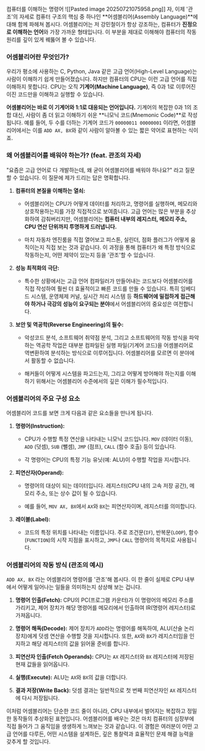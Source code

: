 컴퓨터를 이해하는 명령어
 ![[Pasted image 20250721075958.png]]
 자, 이제 '관조'의 자세로 컴퓨터 구조의 핵심 중 하나인 **어셈블리어(Assembly Language)**에 대해 함께 파헤쳐 봅시다. 어셈블리어는 저 강민철이가 항상 강조하는, 컴퓨터가 **진정으로 이해하는 언어**와 가장 가까운 형태입니다. 이 부분을 제대로 이해해야 컴퓨터의 작동 원리를 깊이 있게 꿰뚫어 볼 수 있습니다.

### 어셈블리어란 무엇인가?

우리가 평소에 사용하는 C, Python, Java 같은 고급 언어(High-Level Language)는 사람이 이해하기 쉽게 만들어졌습니다. 하지만 컴퓨터의 CPU는 이런 고급 언어를 직접 이해하지 못합니다. CPU는 오직 **기계어(Machine Language)**, 즉 0과 1로 이루어진 이진 코드만을 이해하고 실행할 수 있습니다.

**어셈블리어는 바로 이 기계어와 1:1로 대응되는 언어입니다.** 기계어의 복잡한 0과 1의 조합 대신, 사람이 좀 더 읽고 이해하기 쉬운 **니모닉 코드(Mnemonic Code)**로 작성됩니다. 예를 들어, 두 수를 더하는 기계어 코드가 `00000011 00000001` 이라면, 어셈블리어에서는 이를 `ADD AX, BX`와 같이 사람이 알아볼 수 있는 짧은 약어로 표현하는 식이죠.

### 왜 어셈블리어를 배워야 하는가? (feat. 관조의 자세)

"요즘은 고급 언어로 다 개발하는데, 왜 굳이 어셈블리어를 배워야 하나요?" 라고 질문할 수 있습니다. 이 질문에 제가 드리는 답은 명확합니다.

1. **컴퓨터의 본질을 이해하는 열쇠:**
    
    - 어셈블리어는 CPU가 어떻게 데이터를 처리하고, 명령어를 실행하며, 메모리와 상호작용하는지를 가장 직접적으로 보여줍니다. 고급 언어는 많은 부분을 추상화하여 감춰버리지만, 어셈블리어는 **컴퓨터 내부의 레지스터, 메모리 주소, CPU 연산 단위까지 투명하게 드러냅니다.**
        
    - 마치 자동차 엔진룸을 직접 열어보고 피스톤, 실린더, 점화 플러그가 어떻게 움직이는지 직접 보는 것과 같습니다. 이 과정을 통해 컴퓨터가 왜 특정 방식으로 작동하는지, 어떤 제약이 있는지 등을 '관조'할 수 있습니다.
        
2. **성능 최적화의 극단:**
    
    - 특수한 상황에서는 고급 언어 컴파일러가 만들어내는 코드보다 어셈블리어를 직접 작성하여 훨씬 더 효율적이고 빠른 코드를 만들 수 있습니다. 특히 임베디드 시스템, 운영체제 커널, 실시간 처리 시스템 등 **하드웨어에 밀접하게 접근해야 하거나 극강의 성능이 요구되는 분야**에서 어셈블리어의 중요성은 여전합니다.
        
3. **보안 및 역공학(Reverse Engineering)의 필수:**
    
    - 악성코드 분석, 소프트웨어 취약점 분석, 그리고 소프트웨어의 작동 방식을 파악하는 역공학 작업은 대부분 컴파일된 실행 파일(기계어 코드)을 어셈블리어로 역변환하여 분석하는 방식으로 이루어집니다. 어셈블리어를 모르면 이 분야에서 활동할 수 없습니다.
        
    - 해커들이 어떻게 시스템을 파고드는지, 그리고 어떻게 방어해야 하는지를 이해하기 위해서는 어셈블리어 수준에서의 깊은 이해가 필수적입니다.
        

### 어셈블리어의 주요 구성 요소

어셈블리어 코드를 보면 크게 다음과 같은 요소들을 만나게 됩니다.

1. **명령어(Instruction):**
    
    - CPU가 수행할 특정 연산을 나타내는 니모닉 코드입니다. `MOV` (데이터 이동), `ADD` (덧셈), `SUB` (뺄셈), `JMP` (점프), `CALL` (함수 호출) 등이 있습니다.
        
    - 각 명령어는 CPU의 특정 기능 유닛(예: ALU)이 수행할 작업을 지시합니다.
        
2. **피연산자(Operand):**
    
    - 명령어의 대상이 되는 데이터입니다. 레지스터(CPU 내의 고속 저장 공간), 메모리 주소, 또는 상수 값이 될 수 있습니다.
        
    - 예를 들어, `MOV AX, BX`에서 `AX`와 `BX`는 피연산자이며, 레지스터를 의미합니다.
        
3. **레이블(Label):**
    
    - 코드의 특정 위치를 나타내는 이름입니다. 주로 조건문(`IF`), 반복문(`LOOP`), 함수(`FUNCTION`)의 시작 지점을 표시하고, `JMP`나 `CALL` 명령어의 목적지로 사용됩니다.
        

### 어셈블리어의 작동 방식 (관조의 예시)

`ADD AX, BX` 라는 어셈블리어 명령어를 '관조'해 봅시다. 이 한 줄이 실제로 CPU 내부에서 어떻게 일어나는 일들을 의미하는지 상상해 보는 겁니다.

1. **명령어 인출(Fetch):** CPU의 PC(프로그램 카운터)가 이 명령어의 메모리 주소를 가리키고, 제어 장치가 해당 명령어를 메모리에서 인출하여 IR(명령어 레지스터)로 가져옵니다.
    
2. **명령어 해독(Decode):** 제어 장치가 `ADD`라는 명령어를 해독하여, ALU(산술 논리 장치)에게 덧셈 연산을 수행할 것을 지시합니다. 또한, `AX`와 `BX`가 레지스터임을 인지하고 해당 레지스터의 값을 읽어올 준비를 합니다.
    
3. **피연산자 인출(Fetch Operands):** CPU는 `AX` 레지스터와 `BX` 레지스터에 저장된 현재 값들을 읽어옵니다.
    
4. **실행(Execute):** ALU는 `AX`와 `BX`의 값을 더합니다.
    
5. **결과 저장(Write Back):** 덧셈 결과는 일반적으로 첫 번째 피연산자인 `AX` 레지스터에 다시 저장됩니다.
    

이처럼 어셈블리어는 단순한 코드 줄이 아니라, CPU 내부에서 벌어지는 복잡하고 정밀한 동작들의 추상화된 표현입니다. 어셈블리어를 배우는 것은 마치 컴퓨터의 심장부에 직접 들어가 그 움직임을 생생하게 느껴보는 것과 같습니다. 이 경험은 여러분이 어떤 고급 언어를 다루든, 어떤 시스템을 설계하든, 깊은 통찰력과 효율적인 문제 해결 능력을 갖추게 할 것입니다.